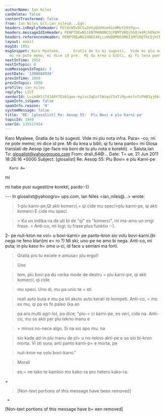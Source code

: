 ```yaml
---
authorName: Ian Niles
canDelete: false
contentTrasformed: false
from: Ian Niles &lt;ian_niles@...&gt;
headers.inReplyToHeader: PGl0cW5vOCtwZmVyQGVHcm91cHMuY29tPg==
headers.messageIdInHeader: PENPTDEwNS1XNTM4N0NCQjFBMTVBQjhGQjk4RjhENzhCNTEwQHBoeC5nYmw+
headers.referencesHeader: PENPTDEwNS1XNDI4RjcxOUQ0M0E5MDI1MTVDQThCQjhCNkUwQHBoeC5nYmw+LDxpdHFubzgrcGZlckBlR3JvdXBzLmNvbT4=
layout: email
msgId: 1951
msgSnippet: Karo Myaleee,      Gratia de tu bi sugesti.  Vide mi plu nota infra.  Para-co,
  mi ne pote memo; mi dice id pre.  Mi du krea u bibli, qi fu tena panto mi Glosa
nextInTime: 1952
nextInTopic: 0
numMessagesInTopic: 3
postDate: '1308684938'
prevInTime: 1950
prevInTopic: 1950
profile: ian_niles
replyTo: LIST
senderId: Lvim4KtiT4140Y7EVA1gwv-myixc2qEotlWzqcC5aTiMyumifv7cPHB3yj6krBricX_AQCkRWZlPDVoU7W6SwsnTW1w-wDLd
spamInfo.isSpam: false
spamInfo.reason: '0'
systemMessage: false
title: 'RE: [glosalist] Re: Aesop 55:  Plu Bovi e plu Karni-pe'
topicId: 1949
userId: 135517454
---
```



Karo Myaleee,      Gratia de tu bi sugesti.  Vide mi plu nota infra.  Para=
-co, mi ne pote memo; mi dice id pre.  Mi du krea u bibli, qi fu tena panto=
 mi Glosa translati de Aesop (ge-face ma boni de tu plu nota e korekti).   =
 Saluta,Ian
 To: glosalist@yahoogroups.com
From: drali_64@...
Date: T=
ue, 21 Jun 2011 18:26:16 +0000
Subject: [glosalist] Re: Aesop 55:  Plu Bovi=
 e plu Karni-pe


















 



  


    
      
      
      Karo A=
mi

mi habe pusi sugesti(ne korekti, pardo:-))



--- In glosalist@yahoogro=
ups.com, Ian Niles <ian_niles@...> wrote:

>1-plu karni-pe,QI akti komerci,=
 qi cide  mu speci>plu karni-pe, qi akti komerci E cide mu speci.

> <ian> =
Ka un indika-ra de uti bi de "qi" es "komerci", mi ma-amo un origi frase.  =
Anti-co, mi logi; tu frase plus funktio :-). </ian>

2- pe nuli-kron ne vol=
u bovi-karni> pe panto-kron sio volu bovi-karni.(bi nega ne feno klari(mi e=
ro ?) <ian> Mi ski; uno-pe ne amo bi nega.  Anti-co, mi puta; in plu kaso h=
omo u-ci, id face u semani ma forti. </ian>

> Gratia pro tu excele e amusa=
 plu ergo!!

> 

> 

> 

> Uno

> tem, plu bovi pa du cerka mode de destru =
plu karni-pe, qi akti komerci, qi cide

> mu speci.  Uno di, mu pa unio te =
sti

> reali auto buta e mu pa sti akuto auto kerati te kompeti.  Anti-co, =
mo ex mu, qi pa es fo paleo (ka an

> pa ara multi agri-lo), pa dice; "plu-=
ci karni-pe, es veri, cide na.  Anti-co, mu so akti per plu tekno manu e

>=
 minus no-nece algo.  Si na sio apo mu, na

> sio kade ad-in plu manu de pl=
u no-tekno akti-pe e so sio bi-kron morta.  Vi sti sura; anti panto karni-p=
e morta, pe

> nuli-kron ne volu bovi-karni."

> 

>  

> 

> Morali

> es;=
 ne tako te kambio mo kako-ra pro hetero kako-ra. 

> 

>  		 	   		  

> 
=

> [Non-text portions of this message have been removed]

>





    
     =


    
    






   		 	   		  

[Non-text portions of this message have b=
een removed]


